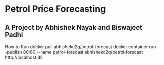 # Petrol Price Forecasting 
## A Project by Abhishek Nayak and Biswajeet Padhi<br>
How to Run
    docker pull abhishekc2q/petrol-forecast
    docker container run --publish 80:80 --name petrol-forecast abhishekc2q/petrol-forecast
    http://localhost:80

